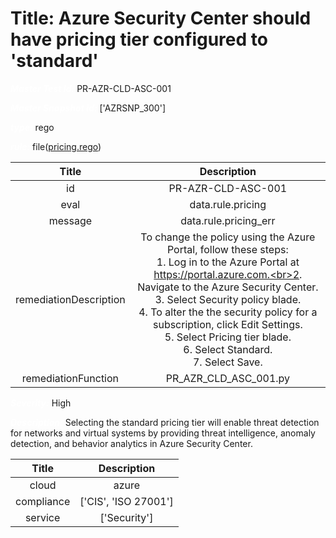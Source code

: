 



# Title: Azure Security Center should have pricing tier configured to 'standard'


***<font color="white">Master Test Id:</font>*** PR-AZR-CLD-ASC-001

***<font color="white">Master Snapshot Id:</font>*** ['AZRSNP_300']

***<font color="white">type:</font>*** rego

***<font color="white">rule:</font>*** file([pricing.rego])  
  
  
  
  

|Title|Description|
| :---: | :---: |
|id|PR-AZR-CLD-ASC-001|
|eval|data.rule.pricing|
|message|data.rule.pricing_err|
|remediationDescription|To change the policy using the Azure Portal, follow these steps:<br>1. Log in to the Azure Portal at https://portal.azure.com.<br>2. Navigate to the Azure Security Center.<br>3. Select Security policy blade.<br>4. To alter the the security policy for a subscription, click Edit Settings.<br>5. Select Pricing tier blade.<br>6. Select Standard.<br>7. Select Save.|
|remediationFunction|PR_AZR_CLD_ASC_001.py|


***<font color="white">Severity:</font>*** High

***<font color="white">Description:</font>*** Selecting the standard pricing tier will enable threat detection for networks and virtual systems by providing threat intelligence, anomaly detection, and behavior analytics in Azure Security Center.  
  
  

|Title|Description|
| :---: | :---: |
|cloud|azure|
|compliance|['CIS', 'ISO 27001']|
|service|['Security']|



[pricing.rego]: https://github.com/prancer-io/prancer-compliance-test/tree/master/azure/cloud/pricing.rego
